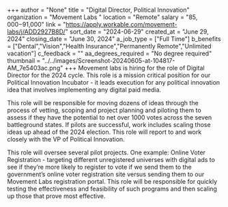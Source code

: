 +++
author = "None"
title = "Digital Director, Political Innovation"
organization = "Movement Labs "
location = "Remote"
salary = "$85,000-$91,000"
link = "https://apply.workable.com/movement-labs/j/ADD2927B8D/"
sort_date = "2024-06-29"
created_at = "June 29, 2024"
closing_date = "June 30, 2024"
a_job_type = ["Full Time"]
b_benefits = ["Dental","Vision","Health Insurance","Permanently Remote","Unlimited vacation"]
c_feedback = ""
aa_degrees_required = "No degree required"
thumbnail = "../../images/Screenshot-20240605-at-104817-AM_7e5403ac.png"
+++
Movement labs is hiring for the role of Digital Director for the 2024 cycle. This role is a mission critical position for our Political Innovation Incubator - it leads execution for any political innovation idea that involves implementing any digital paid media.

This role will be responsible for moving dozens of ideas through the process of vetting, scoping and project planning and piloting them to assess if they have the potential to net over 1000 votes across the seven battleground states. If pilots are successful, work includes scaling those ideas up ahead of the 2024 election. This role will report to and work closely with the VP of Political Innovation.

This role will oversee several pilot projects. One example: Online Voter Registration - targeting different unregistered universes with digital ads to see if they’re more likely to register to vote if we send them to the government’s online voter registration  site versus sending them to our Movement Labs registration portal. This role will be responsible for quickly testing the effectiveness and feasibility of such programs and then scaling up those that prove most effective.